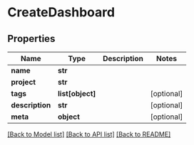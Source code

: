 # CreateDashboard

## Properties
Name | Type | Description | Notes
------------ | ------------- | ------------- | -------------
**name** | **str** |  | 
**project** | **str** |  | 
**tags** | **list[object]** |  | [optional] 
**description** | **str** |  | [optional] 
**meta** | **object** |  | [optional] 

[[Back to Model list]](../README.md#documentation-for-models) [[Back to API list]](../README.md#documentation-for-api-endpoints) [[Back to README]](../README.md)

